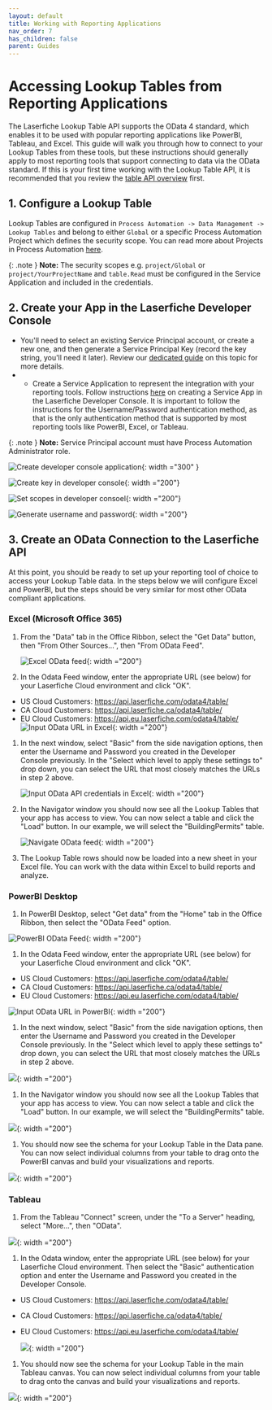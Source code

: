 ```yaml
---
layout: default
title: Working with Reporting Applications
nav_order: 7
has_children: false
parent: Guides
---
```


<!--© 2024 Laserfiche.
See LICENSE-DOCUMENTATION and LICENSE-CODE in the project root for license information.-->

# Accessing Lookup Tables from Reporting Applications

The Laserfiche Lookup Table API supports the OData 4 standard, which enables it to be used with popular reporting applications like PowerBI, Tableau, and Excel. This guide will walk you through how to connect to your Lookup Tables from these tools, but these instructions should generally apply to most reporting tools that support connecting to data via the OData standard. If this is your first time working with the Lookup Table API, it is recommended that you review the [table API overview](./../../api/odata-api-reference/) first.

## 1. Configure a Lookup Table

Lookup Tables are configured in `Process Automation -> Data Management -> Lookup Tables` and belong to either `Global` or a specific Process Automation Project which defines the security scope. You can read more about Projects in Process Automation [here](https://doc.laserfiche.com/laserfiche.documentation/en-us/Default.htm#../Subsystems/ProcessAutomation/Content/Resources/Teams/projects.htm?TocPath=Process%2520Automation%257CTeams%257CProjects%257C_____0).

{: .note }
**Note:** The security scopes e.g. `project/Global` or `project/YourProjectName` and `table.Read` must be configured in the Service Application and included in the credentials.

## 2. Create your App in the Laserfiche Developer Console

- You'll need to select an existing Service Principal account, or create a new one, and then generate a Service Principal Key (record the key string, you'll need it later). Review our [dedicated guide](./../../api/authentication/guide_service-principals/) on this topic for more details.
- - Create a Service Application to represent the integration with your reporting tools. Follow instructions [here](./../../api/authentication/guide_oauth-service/) on creating a Service App in the Laserfiche Developer Console. It is important to follow the instructions for the Username/Password authentication method, as that is the only authentication method that is supported by most reporting tools like PowerBI, Excel, or Tableau.

{: .note }
**Note:** Service Principal account must have Process Automation Administrator role.

![Create developer console application](./assets/images/DevConsoleCreateApp.png){: width ="300" }

![Create key in developer console](./assets/images/DevConsoleCreateKey.png){: width ="200"}

![Set scopes in developer consoel](./assets/images/DevConsoleScopes.png){: width ="200"}

![Generate username and password](./assets/images/DevConsoleKeyandScopes.png){: width ="200"}

## 3. Create an OData Connection to the Laserfiche API

At this point, you should be ready to set up your reporting tool of choice to access your Lookup Table data. In the steps below we will configure Excel and PowerBI, but the steps should be very similar for most other OData compliant applications.

### Excel (Microsoft Office 365)

1. From the "Data" tab in the Office Ribbon, select the "Get Data" button, then "From Other Sources…", then "From OData Feed".

   ![Excel OData feed](./assets/images/ExcelOdataFeed.png){: width ="200"}

1. In the Odata Feed window, enter the appropriate URL (see below) for your Laserfiche Cloud environment and click "OK".

- US Cloud Customers: <https://api.laserfiche.com/odata4/table/>
- CA Cloud Customers: <https://api.laserfiche.ca/odata4/table/>
- EU Cloud Customers: <https://api.eu.laserfiche.com/odata4/table/>
  ![Input OData URL in Excel](./assets/images/ExcelOdataFeedURL.png){: width ="200"}

1. In the next window, select "Basic" from the side navigation options, then enter the Username and Password you created in the Developer Console previously. In the "Select which level to apply these settings to" drop down, you can select the URL that most closely matches the URLs in step 2 above.

   ![Input OData API credentials in Excel](./assets/images/ExcelOdataFeedCreds.png){: width ="200"}

1. In the Navigator window you should now see all the Lookup Tables that your app has access to view. You can now select a table and click the "Load" button. In our example, we will select the "BuildingPermits" table.

   ![Navigate OData feed](./assets/images/ExcelOdataNavigator.png){: width ="200"}

1. The Lookup Table rows should now be loaded into a new sheet in your Excel file. You can work with the data within Excel to build reports and analyze.

### PowerBI Desktop

1. In PowerBI Desktop, select "Get data" from the "Home" tab in the Office Ribbon, then select the "OData Feed" option.

![PowerBI OData Feed](./assets/images/PowerBIOData.png){: width ="200"}

1. In the Odata Feed window, enter the appropriate URL (see below) for your Laserfiche Cloud environment and click "OK".

- US Cloud Customers: <https://api.laserfiche.com/odata4/table/>
- CA Cloud Customers: <https://api.laserfiche.ca/odata4/table/>
- EU Cloud Customers: <https://api.eu.laserfiche.com/odata4/table/>

![Input OData URL in PowerBI](./assets/images/PowerBIODataFeedURL.png){: width ="200"}

1. In the next window, select "Basic" from the side navigation options, then enter the Username and Password you created in the Developer Console previously. In the "Select which level to apply these settings to" drop down, you can select the URL that most closely matches the URLs in step 2 above.

![](./assets/images/PowerBICreds.png){: width ="200"}

1. In the Navigator window you should now see all the Lookup Tables that your app has access to view. You can now select a table and click the "Load" button. In our example, we will select the "BuildingPermits" table.

![](./assets/images/ExcelOdataNavigator.png){: width ="200"}

1. You should now see the schema for your Lookup Table in the Data pane. You can now select individual columns from your table to drag onto the PowerBI canvas and build your visualizations and reports.

![](./assets/images/PowerBIODataFeedDataPane.png){: width ="200"}

### Tableau

1. From the Tableau "Connect" screen, under the "To a Server" heading, select "More...", then "OData".

![](./assets/images/TableauOdataMenu.png){: width ="200"}

1. In the Odata window, enter the appropriate URL (see below) for your Laserfiche Cloud environment. Then select the "Basic" authentication option and enter the Username and Password you created in the Developer Console.

- US Cloud Customers: <https://api.laserfiche.com/odata4/table/>
- CA Cloud Customers: <https://api.laserfiche.ca/odata4/table/>
- EU Cloud Customers: <https://api.eu.laserfiche.com/odata4/table/>

  ![](./assets/images/TableauCreds.png){: width ="200"}

1. You should now see the schema for your Lookup Table in the main Tableau canvas. You can now select individual columns from your table to drag onto the canvas and build your visualizations and reports.

![](./assets/images/TableauSchema.png){: width ="200"}
